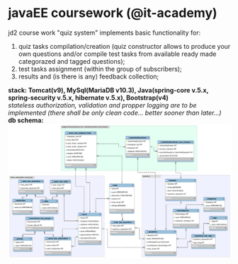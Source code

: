 # javaEE coursework (@it-academy)
<p> jd2 course work "quiz system" implements basic functionality for: <p>
<ol>
 <li>
  quiz tasks compilation/creation (quiz constructor allows to produce your own questions and/or compile test tasks from available ready made categorazed and tagged questions);
 </li>
<li>
  test tasks assignment (within the group of subscribers);
</li>
<li>
  results and (is there is any) feedback collection;
</li>
</ol>
 
**stack: Tomcat(v9), MySql(MariaDB v10.3), Java(spring-core v.5.x, spring-security v.5.x, hibernate v.5.x), Bootstrap(v4)**
<br/>
<i>stateless authorization, validation and propper logging are to be implemented (there shall be only clean code... better sooner than later...)</i>
<br/>
<strong>db schema:</strong>
![](db-schema-picture-06.png)
